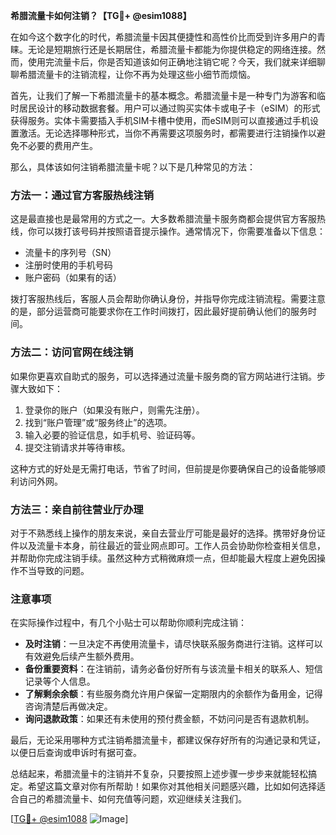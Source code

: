 **希腊流量卡如何注销？【TG💪+ @esim1088】**

在如今这个数字化的时代，希腊流量卡因其便捷性和高性价比而受到许多用户的青睐。无论是短期旅行还是长期居住，希腊流量卡都能为你提供稳定的网络连接。然而，使用完流量卡后，你是否知道该如何正确地注销它呢？今天，我们就来详细聊聊希腊流量卡的注销流程，让你不再为处理这些小细节而烦恼。

首先，让我们了解一下希腊流量卡的基本概念。希腊流量卡是一种专门为游客和临时居民设计的移动数据套餐。用户可以通过购买实体卡或电子卡（eSIM）的形式获得服务。实体卡需要插入手机SIM卡槽中使用，而eSIM则可以直接通过手机设置激活。无论选择哪种形式，当你不再需要这项服务时，都需要进行注销操作以避免不必要的费用产生。

那么，具体该如何注销希腊流量卡呢？以下是几种常见的方法：

### 方法一：通过官方客服热线注销

这是最直接也是最常用的方式之一。大多数希腊流量卡服务商都会提供官方客服热线，你可以拨打该号码并按照语音提示操作。通常情况下，你需要准备以下信息：

- 流量卡的序列号（SN）
- 注册时使用的手机号码
- 账户密码（如果有的话）

拨打客服热线后，客服人员会帮助你确认身份，并指导你完成注销流程。需要注意的是，部分运营商可能要求你在工作时间拨打，因此最好提前确认他们的服务时间。

### 方法二：访问官网在线注销

如果你更喜欢自助式的服务，可以选择通过流量卡服务商的官方网站进行注销。步骤大致如下：

1. 登录你的账户（如果没有账户，则需先注册）。
2. 找到“账户管理”或“服务终止”的选项。
3. 输入必要的验证信息，如手机号、验证码等。
4. 提交注销请求并等待审核。

这种方式的好处是无需打电话，节省了时间，但前提是你要确保自己的设备能够顺利访问外网。

### 方法三：亲自前往营业厅办理

对于不熟悉线上操作的朋友来说，亲自去营业厅可能是最好的选择。携带好身份证件以及流量卡本身，前往最近的营业网点即可。工作人员会协助你检查相关信息，并帮助你完成注销手续。虽然这种方式稍微麻烦一点，但却能最大程度上避免因操作不当导致的问题。

### 注意事项

在实际操作过程中，有几个小贴士可以帮助你顺利完成注销：

- **及时注销**：一旦决定不再使用流量卡，请尽快联系服务商进行注销。这样可以有效避免后续产生额外费用。
- **备份重要资料**：在注销前，请务必备份好所有与该流量卡相关的联系人、短信记录等个人信息。
- **了解剩余余额**：有些服务商允许用户保留一定期限内的余额作为备用金，记得咨询清楚后再做决定。
- **询问退款政策**：如果还有未使用的预付费金额，不妨问问是否有退款机制。

最后，无论采用哪种方式注销希腊流量卡，都建议保存好所有的沟通记录和凭证，以便日后查询或申诉时有据可查。

总结起来，希腊流量卡的注销并不复杂，只要按照上述步骤一步步来就能轻松搞定。希望这篇文章对你有所帮助！如果你对其他相关问题感兴趣，比如如何选择适合自己的希腊流量卡、如何充值等问题，欢迎继续关注我们。

[[TG💪+ @esim1088](https://t.me/s/esim1088) ![Image](https://i.postimg.cc/4NQfJmqS/Snipaste-2025-05-13-00-14-12.png)]